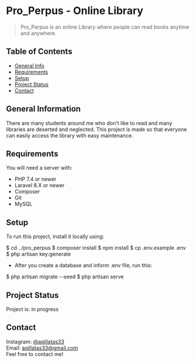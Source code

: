 # Pro_Perpus - Online Library
>Pro_Perpus is an online Library where people can read books anytime and anywhere.

## Table of Contents
* [General Info](#general-information)
* [Requirements](#requirements)
* [Setup](#setup)
* [Project Status](#project-status)
* [Contact](#contact)


## General Information
There are many students around me who don't like to read and many libraries are deserted and neglected. This project is made so that everyone can easily access the library with easy maintenance.


## Requirements
You will need a server with:
- PHP 7.4 or newer
- Laravel 8.X or newer
- Composer
- Git
- MySQL


## Setup
To run this project, install it locally using:

$ cd ../pro_perpus
$ composer install
$ npm install
$ cp .env.example .env
$ php artisan key:generate

- After you create a database and inform .env file, run this:

$ php artisan migrate --seed
$ php artisan serve



## Project Status
Project is: in progress


## Contact
Instagram: [@aqillatas33](https://www.instagram.com/aqillatas33/) <br/>
Email: aqillatas33@gmail.com <br/>
Feel free to contact me!